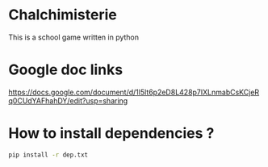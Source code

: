 # Chalchimisterie
This is a school game written in python

# Google doc links
https://docs.google.com/document/d/1l5lt6p2eD8L428p7IXLnmabCsKCjeRq0CUdYAFhahDY/edit?usp=sharing

# How to install dependencies ?

```bash
pip install -r dep.txt
```

